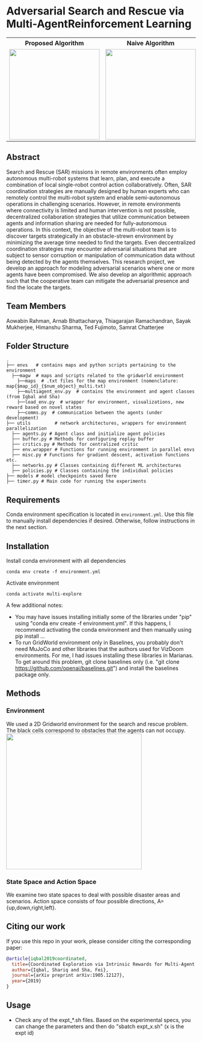 # Adversarial Search and Rescue via Multi-AgentReinforcement Learning
<table align="center">
<tr>
<th>Proposed Algorithm</th>
<th>Naive Algorithm</th>
</tr>
<tr>
<td><img src="./figs/case_iv.gif" width="240px"></td>
<td><img src="./figs/case_iii.gif" width="240px"></td>
</tr>
</table>

## Abstract
Search and Rescue (SAR) missions in remote environments often employ autonomous multi-robot systems that learn, plan, and execute a combination of local single-robot control action collaboratively. Often, SAR coordination strategies are manually designed by human experts who can remotely control the multi-robot system and enable semi-autonomous operations in challenging scenarios. However, in remote environments where connectivity is limited and human intervention is not possible, decentralized collaboration strategies that utilize communication between agents and information sharing are needed for fully-autonomous operations. In this context, the objective of the multi-robot team is to discover targets strategically in an obstacle-strewn environment by minimizing the average time needed to find  the targets. Even deccentralized coordination strategies may encounter adversarial situations that are subject to sensor corruption or manipulation of communication data without being detected by the agents themselves. This research project, we develop an approach for modeling adversarial scenarios where one or more agents have been compromised. We also develop an algorithmic approach such that the cooperative team can mitigate the adversarial presence and find the locate the targets.

## Team Members

Aowabin Rahman,  Arnab Bhattacharya, Thiagarajan Ramachandran, Sayak Mukherjee,  Himanshu Sharma, Ted Fujimoto, Samrat Chatterjee

## Folder Structure
~~~
.
├── envs   # contains maps and python scripts pertaining to the environment
  ├──magw  # maps and scripts related to the gridworld environment
    ├──maps  # .txt files for the map environment (nomenclature: map{$map_id}_{$num_object}_multi.txt)
    ├──multiagent_env.py  # contains the environment and agent classes (from Iqbal and Sha)
    ├──load_env.py  # wrapper for environment, visualizations, new reward based on novel states
    ├──comms.py  # communication between the agents (under development)
├── utils         # network architectures, wrappers for environment parallelization
  ├── agents.py # Agent class and initialize agent policies
  ├── buffer.py # Methods for configuring replay buffer
  ├── critics.py # Methods for centralized critic
  ├── env.wrapper # Functions for running environment in parallel envs
  ├── misc.py # Functions for gradient descent, activation functions etc.
  ├── networks.py # Classes containing different ML architectures
  ├── policies.py # Classes containing the individual policies
├── models # model checkpoints saved here
├── timer.py # Main code for running the experiments
~~~


<!-- Nevertheless, decentralized coordination may be ineffective in adversarial environments due to sensor noise, actuation faults, or even manipulation of the communication data without agents' knowledge. In this paper, we propose a new algorithmic approach based on adversarial multi-agent reinforcement learning (MARL) that allows robots to efficiently coordinate their strategies in the presence of adversarial communications. The objective of the multi-robot team is to discover targets strategically in an obstacle-strewn environment by minimizing the average time needed to find  the targets. In our setup, the robots have no prior knowledge of the target locations, and they can interact with only a subset of neighboring robots at any time due to communication constraints. Based on the centralized training with decentralized execution (CTDE) paradigm in MARL, we utilize a hierarchical meta-learning framework to learn dynamic team-coordination modalities and discover emergent team behavior under complex cooperative-competitive scenarios. The effectiveness of our approach is compared to other state-of-the-art adversarial MARL algorithms is demonstrated on a collection of Grid-world environments with different specifications  of  benign and adversarial agents, target locations and agent rewards. -->

## Requirements
Conda environment specification is located in `environment.yml`. Use this file to manually install dependencies if desired.
Otherwise, follow instructions in the next section.

## Installation
Install conda environment with all dependencies
```shell
conda env create -f environment.yml
```

Activate environment
```shell
conda activate multi-explore
```

A few additional notes:
- You may have issues installing initially some of the libraries under "pip" using "conda env create -f environment.yml". If this happens, I recommend activating the conda environment and then manually using pip install ...
- To run GridWorld environment only in Baselines, you probably don't need MuJoCo and other libraries that the authors used for VizDoom environments. For me, I had issues installing these libraries in Marianas. To get around this problem,  git clone baselines only (i.e. "git clone https://github.com/openai/baselines.git") and install the baselines package only. 

## Methods
### Environment
We used a 2D Gridworld environment for the search and rescue problem. The black cells correspond to obstacles that the agents can not occupy. 
<img src="./gifs/init.png" width="360px">

### State Space and Action Space
We examine two state spaces to deal with possible disaster areas and scenarios. Action space consists of four possible directions, A={up,down,right,left}.

<!-- All training code is contained within `main.py`. To view options simply run:

```shell
python main.py --help
```

All hyperparameters can be found in the Appendix of the paper. Default hyperparameters are for Task 1 in the GridWorld environment using 2 agents.
For Flip-Task include the flags `--task_config 4 --map_ind -1`. -->

## Citing our work

If you use this repo in your work, please consider citing the corresponding paper:

```bibtex
@article{iqbal2019coordinated,
  title={Coordinated Exploration via Intrinsic Rewards for Multi-Agent Reinforcement Learning},
  author={Iqbal, Shariq and Sha, Fei},
  journal={arXiv preprint arXiv:1905.12127},
  year={2019}
}
```


## Usage

- Check any of the expt_*.sh files. Based on the experimental specs, you can change the parameters and then do "sbatch expt_x.sh" (x is the expt id)
